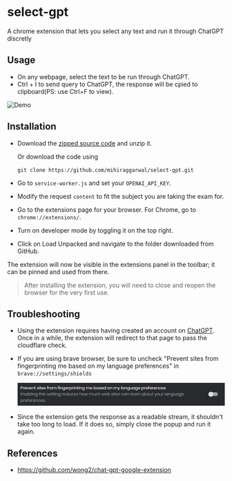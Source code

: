 # select-gpt

A chrome extension that lets you select any text and run it through ChatGPT discretly

## Usage

- On any webpage, select the text to be run through ChatGPT.
- Ctrl + I to send query to ChatGPT, the response will be cpied to clipboard(PS: use Ctrl+F to view).

![Demo](./assets/gifs/demo.gif)

## Installation

- Download the [zipped source code](https://github.com/mihiraggarwal/select-gpt/archive/refs/heads/main.zip) and unzip it.

  Or download the code using

  ```
  git clone https://github.com/mihiraggarwal/select-gpt.git
  ```

- Go to `service-worker.js` and set your `OPENAI_API_KEY`.
- Modify the request `content` to fit the subject you are taking the exam for.
- Go to the extensions page for your browser. For Chrome, go to `chrome://extensions/`.
- Turn on developer mode by toggling it on the top right.
- Click on Load Unpacked and navigate to the folder downloaded from GitHub.
  
The extension will now be visible in the extensions panel in the toolbar; it can be pinned and used from there.

> After installing the extension, you will need to close and reopen the browser for the very first use.

## Troubleshooting

- Using the extension requires having created an account on [ChatGPT](https://chat.openai.com). Once in a while, the extension will redirect to that page to pass the cloudflare check.
- If you are using brave browser, be sure to uncheck "Prevent sites from fingerprinting me based on my language preferences" in `brave://settings/shields`
  
  ![Brave troubleshooting](./assets/imgs/brave-troubleshooting.png)

- Since the extension gets the response as a readable stream, it shouldn't take too long to load. If it does so, simply close the popup and run it again.

## References

- <https://github.com/wong2/chat-gpt-google-extension>
